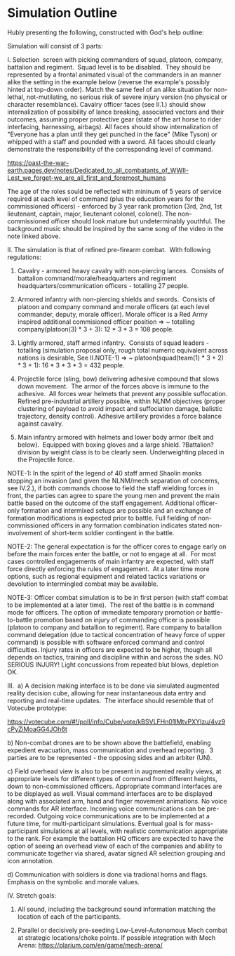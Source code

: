 # Simulation Outline

Hubly presenting the following, constructed with God's help outline:

Simulation will consist of 3 parts:

I. Selection  screen with picking commanders of squad, platoon, company, battalion and regiment.  Squad level is to be disabled.  They should be represented by a frontal animated visual of the commanders in an manner alike the setting in the example below (reverse the example's possibly hinted at top-down order). Match the same feel of an alike situation for non-lethal, not-mutilating, no serious risk of severe injury version (no physical or character resemblance). Cavalry officer faces (see II.1.) should show internalization of possibility of lance breaking, associated vectors and their outcomes, assuming proper protective gear (state of the art horse to rider interfacing, harnessing, airbags).  All faces should show internalization of "Everyone has a plan until they get punched in the face" (Mike Tyson) or whipped with a staff and pounded with a sword.  All faces should clearly demonstrate the responsibility of the corresponding level of command.

https://past-the-war-earth.pages.dev/notes/Dedicated_to_all_combatants_of_WWII-Lest_we_forget-we_are_all_first_and_foremost_humans

The age of the roles sould be reflected with mininum of 5 years of service required at each level of command (plus the education years for the commissioned officers) - enforced by 3 year rank promotion (3rd, 2nd, 1st lieutenant, captain, major, lieutenant colonel, colonel).  The non-commissioned officer should look mature but undeterminably youthful. The background music should be inspired by the same song of the video in the note linked above.

II. The simulation is that of refined pre-firearm combat.  With following regulations:

1. Cavalry - armored heavy cavalry with non-piercing lances.  Consists of battalion command/morale/headquarters and regiment headquarters/communication officers - totalling 27 people.

2. Armored infantry with non-piercing shields and swords.  Consists of platoon and company command and morale officers (at each level commander, deputy, morale officer). Morale officer is a Red Army inspired additional commisioned officer position => ~ totalling company(platoon(3) * 3 + 3): 12 * 3 * 3 = 108 people.  

3. Lightly armored, staff armed infantry.  Consists of squad leaders - totalling (simulation proposal only, rough total numeric equivalent across nations is desirable, See II.NOTE-1) => ~ platoon(squad(team(1) * 3 + 2) * 3 + 1): 16 * 3 * 3 * 3 = 432 people.

4. Projectile force (sling, bow) delivering adhesive compound that slows down movement.  The armor of the forces above is immune to the adhesive.  All forces wear helmets that prevent any possible suffocation.  Refined pre-industrial artillery possible, within NLNM objectives (proper clustering of payload to avoid impact and suffociation damage, balistic trajectory, density control). Adhesive artillery provides a force balance against cavalry.

5. Main infantry armored with helmets and lower body armor (belt and below).  Equipped with boxing gloves and a large shield.  ?Battalion? division by weight class is to be clearly seen.  Underweighting placed in the Projectile force.

NOTE-1: In the spirit of the legend of 40 staff armed Shaolin monks stopping an invasion (and given the NLNM/mech separation of concerns, see IV.2.), if both commands choose to field the staff wielding forces in front, the parties can agree to spare the young men and prevent the main battle based on the outcome of the staff engagement. Additional officer-only formation and intermixed setups are possible and an exchange of formation modifications is expected prior to battle. Full fielding of non-commissioned officers in any formation combination indicates stated non-involvement of short-term soldier contingent in the battle.

NOTE-2: The general expectation is for the officer cores to engage early on before the main forces enter the battle, or not to engage at all.  For most cases controlled engagements of main infantry are expected, with staff force directly enforcing the rules of engagement.  At a later time more options, such as regional equipment and related tactics variations or devolution to intermingled combat may be available.

NOTE-3: Officer combat simulation is to be in first person (with staff combat to be implemented at a later time).  The rest of the battle is in command mode for officers.  The option of immediate temporary promotion or battle-to-battle promotion based on injury of commanding officer is possible (platoon to company and batallion to regiment). Rare company to batallion command delegation (due to tactical concentration of heavy force of upper command) is possible with software enforced command and control difficulties.  Injury rates in officers are expected to be higher, though all depends on tactics, training and discipline within and across the sides. NO SERIOUS INJURY! Light concussions from repeated blut blows, depletion OK.

III.  
a) A decision making interface is to be done via simulated augmented reality decision cube, allowing for near instantaneous data entry and reporting and real-time updates.  The interface should resemble that of Votecube prototype:

https://votecube.com/#!/poll/info/Cube/vote/kBSVLFHn01lMtvPXYIzu/4vz9cPyZiMoaGG4JOh6t

b) Non-combat drones are to be shown above the battlefield, enabling expedient evacuation, mass communication and overhead reporting.  3 parties are to be represented - the opposing sides and an arbiter (UN).

c) Field overhead view is also to be present in augmented reality views, at appropriate levels for different types of command from different heights, down to non-commissioned officers.  Appropriate command interfaces are to be displayed as well.  Visual command interfaces are to be displayed along with associated arm, hand and finger movement animations.  No voice commands for AR interface.  Incoming voice communications can be pre-recorded.  Outgoing voice communications are to be implemented at a future time, for multi-participant simulations.  Eventual goal is for mass-participant simulations at all levels, with realistic communication appropriate to the rank. For example the battalion HQ officers are expected to have the option of seeing an overhead view of each of the companies and ability to communicate together via shared, avatar signed AR selection grouping and icon annotation.

d) Communication with soldiers is done via tradional horns and flags.  Emphasis on the symbolic and morale values.

IV. Stretch goals:

1. All sound, including the background sound information matching the location of each of the participants.

2. Parallel or decisively pre-seeding Low-Level-Autonomous Mech combat at strategic locations/choke points.  If possible integration with Mech Arena: https://plarium.com/en/game/mech-arena/


